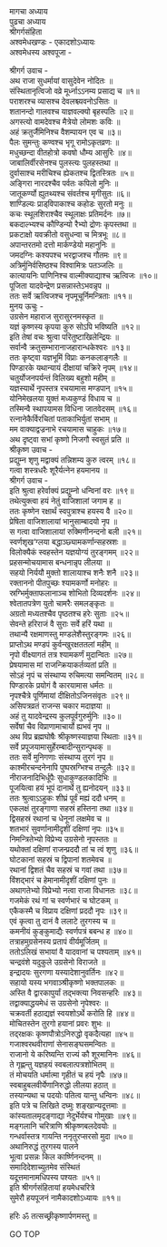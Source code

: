 मागचा अध्याय  
पुढचा अध्याय  
श्रीगर्गसंहिता  
अश्वमेधखण्डः - एकादशोऽध्यायः  
अश्वमेधस्य अश्वपूजा -  
  
श्रीगर्ग उवाच -  
अथ राजा सुधर्मायां वासुदेवेन नोदितः ॥  
संस्थितानृत्विजो वव्रे मूर्ध्नाऽऽनम्य प्रसाद्य च ॥१॥  
पराशरश्च व्यासश्च देवलश्च्यवनोऽसितः ॥  
शतानन्दो गालवश्च याज्ञवल्क्यो बृहस्पतिः ॥२॥  
अगस्त्यो वामदेवश्च मैत्रेयो लोमशः कविः ॥  
अहं क्रतुर्जैमिनिश्च वैशम्पायन एव च ॥३॥  
पैलः सुमन्तुः कण्वश्च भृगू रामोऽकृतव्रणः ॥  
मधुच्छन्दा वीतहोत्रो कवषो धौम्य आसुरिः ॥४॥  
जाबालिर्वीरसेनश्च पुलस्त्यः पुलहस्तथा ॥  
दुर्वासाश्च मरीचिश्च ह्येकतश्च द्वितस्त्रितः ॥५॥  
अङ्गिरा नारदश्चैव पर्वतः कपिलो मुनिः ॥  
जातूकर्ण्यो ह्युतथ्यश्च संवर्तश्च मृगीसुतः ॥६॥  
शाण्डिल्यः प्राड्‌विपाकाश्च कहोडः सुरतो मनुः ॥  
कचः स्थूलशिराश्चैव स्थूलाक्षः प्रतिमर्दनः ॥७॥  
बकदाल्भ्यश्च कौण्डिन्यो रैभ्यो द्रोणः कृपस्तथा ॥  
प्रकटाक्षो यवक्रीतो वसुधन्वा च मित्रभूः ॥८॥  
अपान्तरतमो दत्तो मार्कण्डेयो महानुनिः ॥  
जमदग्निः कश्यपश्च भरद्वाजश्च गौतमः ॥९॥  
अत्रिर्मुनिर्वसिष्ठश्च विश्वामित्रः पतञ्जलिः ॥  
कात्यायनिः पाणिनिश्च वाल्मीक्याद्याश्च ऋत्विजः ॥१०॥  
पूजिता यादवेन्द्रेण प्रसन्नास्तेऽभवन्नृप ॥  
ततः सर्वे ऋत्विजश्च नृपमूचूर्निमन्त्रिताः ॥११॥  
मुनय ऊचुः -  
उग्रसेन महाराज सुरासुरनमस्कृत ॥  
यज्ञं कृष्णस्य कृपया कुरु सोऽपि भविष्यति ॥१२॥  
इति तेषां वचः श्रुत्वा परितुष्टाखिलेन्द्रियः ॥  
सर्वान्वै क्रतुसम्भारानाजहारान्धकेश्वरः ॥१३॥  
ततः कृष्ट्वा यज्ञभूमिं विप्राः कनकलाङ्गलैः ॥  
पिण्डारके यथान्यायं दीक्षायां चक्रिरे नृपम् ॥१४॥  
चतुर्योजनपर्यन्तं विलिख्य बहुशो महीम् ॥  
यज्ञस्यार्थे नृपस्तत्र रचयामास मण्डपान् ॥१५॥  
योनिमेखलया युक्तं मध्यकुण्डं विधाय च ॥  
तस्मिन्वै स्थापयामस विधिना जातवेदसम् ॥१६॥  
रत्नानेकैर्विरचितां पताकाभिर्युतां सभाम् ॥  
मम वाक्याद्वज्रनाभे रचयामास चाहुकः ॥१७॥  
अथ दृष्ट्वा सभां कृष्णो निजगौ स्वसुतं प्रति ॥  
श्रीकृष्ण उवाच -  
प्रद्युम्न शृणु मद्वाक्यं तन्निशम्य कुरु त्वरम् ॥१८॥  
गत्वा शस्त्रधरैः शूरैर्यत्नेन हयमानय ॥  
श्रीगर्ग उवाच -  
इति श्रुत्वा हरेर्वाक्यं प्रद्युम्नो धन्विनां वरः ॥१९॥  
तथेत्युक्त्वा हयं नेतुं वाजिशालां जगाम ह ॥  
ततः कृष्णेन रक्षार्थं स्वपुत्राश्च हयस्य वै ॥२०॥  
प्रेषिता वाजिशालायां भानुसाम्बादयो नृप ॥  
स गत्वा वाजिशालायां रुक्मिणीनन्दनो बली ॥२१॥  
स्वर्णशृख‘ग्लया बद्धाञ्छ्यामकर्णान्सहस्रशः ॥  
विलोक्यैकं स्वहस्तेन यज्ञयोग्यं तुरङ्गमम् ॥२२॥  
प्रहसन्मोचयामास बन्धनान्नृप लीलया ॥  
सहयो निर्ययौ मुक्तो शालायाश्च शनैः शनै ॥२३॥  
रक्ताननो पीतपुच्छः श्यामकर्णो मनोहरः ॥  
स्रग्भिर्मुक्ताफलानाञ्च शोभितो दिव्यदर्शनः ॥२४॥  
श्वेतातपत्रेण युतो चामरैः समलङ्कृतः ॥  
अग्रतो मध्यतश्चैव पृष्ठतश्च हरेः सुताः ॥२५॥  
सेवन्ते हरिराजं वै सुराः सर्वे हरिं यथा ॥  
तथान्यै रक्षमाणस्तु मण्डलेशैस्तुरङ्गमः ॥२६॥  
प्राप्तोऽथ मण्डपं कुर्वन्खुरक्षततलां महीम् ॥  
नृपो वीक्ष्यागतं तत्र श्यामकर्णं मुदान्वितः ॥२७॥  
प्रेषयामास मां राजन्क्रियाकर्तव्यतां प्रति ॥  
सोऽहं नृपं च संस्थाप्य रुचिमत्या समन्वितम् ॥२८॥  
पिण्डारके प्रयोगं वै कारयामास धर्मतः ॥  
नृपश्चैत्रे पूर्णिमायां दीक्षितोऽजिनसंवृतः ॥२९॥  
असिपत्रव्रतं राजन्स चकार मदाज्ञया ॥  
अहं तु यादवेन्द्रस्य कुलपूर्वगुरुर्मुनिः ॥३०॥  
सर्वेषां चैव विप्राणामाचार्यो ह्यभवं नृप ॥  
अथ विप्र ब्रह्मघोषैः श्रीकृष्णस्याज्ञया स्थिताः ॥३१॥  
सर्वे प्रपूजयामासुर्हेरम्बादीन्सुरान्पृथक् ॥  
ततः सर्वे मुनिगणाः संस्थाप्य तुरगं नृप ॥  
काश्मीरचन्दनेनापि पुष्पस्रग्भिश्च तन्दुलैः ॥३२॥  
नीराजनादिभिर्धूपैः सुधाकुण्डलकादिभिः ॥  
पूजयित्वा हयं भूपं दानार्थे तु ह्यनोदयन् ॥३३॥  
ततः श्रुत्वाऽऽहुकः शीघ्रं पूर्वं मह्यं ददौ धनम् ॥  
एकलक्षं तुरङ्गाणा सहस्रं हस्तिना तथा ॥३४॥  
द्विसहस्रं रथानां च धेनूनां लक्षमेव च ॥  
शतभारं सुवर्णानामीदृशीं दक्षिणां नृपः ॥३५॥  
निमन्त्रितेभ्यो विप्रेभ्य उग्रसेनो नृपस्ततः ॥  
यथोक्तां दक्षिणां राजन्प्रददौ तां च त्वं शृणु ॥३६॥  
घोटकानां सहस्रं च द्विपानां शतमेवच ॥  
रथानां द्विशतं चैव सहस्रं च गवां तथा ॥३७॥  
विंशद्‌भारं च हेमानामीदृशीं दक्षिणां पुनः ॥  
अथागतेभ्यो विप्रेभ्यो नत्वा राजा विधानतः ॥३८॥  
गजमेकं रथं गां च स्वर्णभारं च घोटकम् ॥  
एकैकस्मै च विप्राय दक्षिणां प्रददौ नृपः ॥३९॥  
एवं कृत्वा तु दानं वै ललाटे तुरगस्य च ॥  
कमनीयं कुङ्कुमाद्यैः स्वर्णपत्रं बबन्ध ह ॥४०॥  
तत्राहमुग्रसेनस्य प्रतापं वीर्यमूर्जितम् ॥  
ततोऽलिखं सभायां वै यादवानां च पश्यताम् ॥४१॥  
चन्द्रवंशे यदुकुले उग्रसेनो विराजते ॥  
इन्द्रादयः सुरगणा यस्यादेशानुवर्तिनः ॥४२॥  
सहायो यस्य भगवाञ्श्रीकृष्णो भक्तपालकः ॥  
अस्ति वै द्वारकापुर्यां तद्‌भक्त्या निवसन्हरिः ॥४३॥  
तद्वाक्याद्धयमेधं स उग्रसेनो नृपेश्वरः ॥  
चक्रवर्ती हठाद्यज्ञं स्वयशोऽर्थे करोति हि ॥४४॥  
मोचितस्तेन तुरगो हयानां प्रवरः शुभः ॥  
तद्‌रक्षकः कृष्णपौत्रोऽनिरुद्धो वृकदैत्यहा ॥४५॥  
गजाश्वरथवीराणां सेनासङ्घसमन्वितः ॥  
राजानो ये करिष्यन्ति राज्यं कौ शूरमानिनः ॥४६॥  
ते गृह्णन्तु यज्ञहयं स्वबलात्पत्रशोभितम् ॥  
तं मोचयति धर्मात्मा गृहीतं च हयं नृपैः ॥४७॥  
स्वबाहुबलवीर्येणानिरुद्धो लीलया हठात् ॥  
तस्यान्यथा च पदयोः पतित्व यान्तु धन्विनः ॥४८॥  
इति पत्रे च लिखिते दघ्मुः शङ्खान्यदूत्तमाः ॥  
कांस्यतालमृदङ्गाद्या नेदुर्भेर्यश्च गोमुखाः ॥४९॥  
मङ्गलानि चरित्राणि श्रीकृष्णबलदेवयोः ॥  
गन्धर्वास्तत्र गायन्ति ननृतुरप्सरसो मुदा ॥५०॥  
अथानिरुद्धं तुरगस्य पालने  
     भूत्वा प्रसन्नः किल कार्ष्णिनन्दनम् ॥  
समादिदेशाच्युतमेव संस्थितं  
     यदूत्तमानामधिपस्य पश्यतः ॥५१॥  
इति श्रीगर्गसंहितायां हयमेधचरित्रे  
सुमेरौ हयपूजनं नामैकादशोऽध्यायः ॥११॥  
  
हरिः ॐ तत्सच्छ्रीकृष्णार्पणमस्तु ॥  
  
GO TOP
